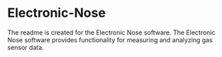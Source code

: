 # Electronic-Nose

The readme is created for the Electronic Nose software. The Electronic Nose software provides functionality for measuring and analyzing gas sensor data.

